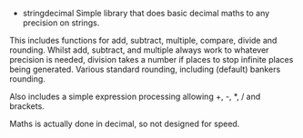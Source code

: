 * stringdecimal
Simple library that does basic decimal maths to any precision on strings.

This includes functions for add, subtract, multiple, compare, divide and rounding.
Whilst add, subtract, and multiple always work to whatever precision is needed, division takes a number if places to stop infinite places being generated.
Various standard rounding, including (default) bankers rounding.

Also includes a simple expression processing allowing +, -, *, / and brackets.

Maths is actually done in decimal, so not designed for speed.
